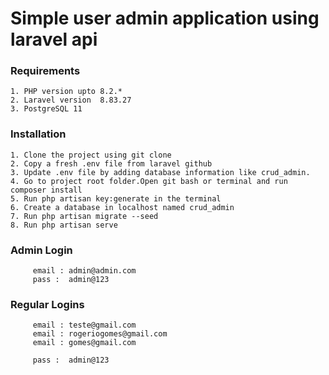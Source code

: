 # Simple user admin application using laravel api

### Requirements

    1. PHP version upto 8.2.*    
    2. Laravel version  8.83.27   
    3. PostgreSQL 11 

### Installation

    1. Clone the project using git clone   
    2. Copy a fresh .env file from laravel github    
    3. Update .env file by adding database information like crud_admin.  
    4. Go to project root folder.Open git bash or terminal and run composer install       
    5. Run php artisan key:generate in the terminal  
    6. Create a database in localhost named crud_admin
    7. Run php artisan migrate --seed 
    8. Run php artisan serve
   
    
### Admin Login 
         
         email : admin@admin.com
         pass :  admin@123
    
### Regular Logins
         
         email : teste@gmail.com
         email : rogeriogomes@gmail.com
         email : gomes@gmail.com

         pass :  admin@123
    
